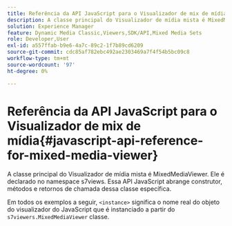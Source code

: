 ```yaml
---
title: Referência da API JavaScript para o Visualizador de mix de mídia
description: A classe principal do Visualizador de mídia mista é MixedMediaViewer. Ele é declarado no namespace s7views. Essa API JavaScript abrange construtor, métodos e retornos de chamada dessa classe específica.
solution: Experience Manager
feature: Dynamic Media Classic,Viewers,SDK/API,Mixed Media Sets
role: Developer,User
exl-id: a557ffab-b9e6-4a7c-89c2-1f7b89cd6209
source-git-commit: cdc85af782ebc492ae2303469a7f4f54b5bc09c8
workflow-type: tm+mt
source-wordcount: '97'
ht-degree: 0%

---
```


# Referência da API JavaScript para o Visualizador de mix de mídia{#javascript-api-reference-for-mixed-media-viewer}

A classe principal do Visualizador de mídia mista é MixedMediaViewer. Ele é declarado no namespace s7views. Essa API JavaScript abrange construtor, métodos e retornos de chamada dessa classe específica.

Em todos os exemplos a seguir, `<instance>` significa o nome real do objeto do visualizador do JavaScript que é instanciado a partir do `s7viewers.MixedMediaViewer` classe.
